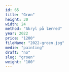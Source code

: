 ```yaml
---
id: 65
title: "Grøn"
height: 30
width: 24
method: "Akryl på lærred"
year: 2022
price: "1200"
fileName: "2022-groen.jpg"
medie: "painting"
draft: "no"
slug: "groen"
weight: "100"
---
```

